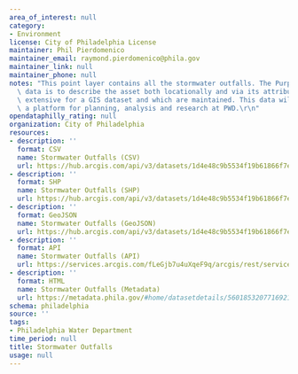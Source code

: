 ```yaml
---
area_of_interest: null
category:
- Environment
license: City of Philadelphia License
maintainer: Phil Pierdomenico
maintainer_email: raymond.pierdomenico@phila.gov
maintainer_link: null
maintainer_phone: null
notes: "This point layer contains all the stormwater outfalls. The Purpose of this\
  \ data is to describe the asset both locationally and via its attributes which are\
  \ extensive for a GIS dataset and which are maintained. This data will serve as\
  \ a platform for planning, analysis and research at PWD.\r\n"
opendataphilly_rating: null
organization: City of Philadelphia
resources:
- description: ''
  format: CSV
  name: Stormwater Outfalls (CSV)
  url: https://hub.arcgis.com/api/v3/datasets/1d4e48c9b5534f19b61866f7ea270743_0/downloads/data?format=csv&spatialRefId=2272&where=1%3D1
- description: ''
  format: SHP
  name: Stormwater Outfalls (SHP)
  url: https://hub.arcgis.com/api/v3/datasets/1d4e48c9b5534f19b61866f7ea270743_0/downloads/data?format=shp&spatialRefId=2272&where=1%3D1
- description: ''
  format: GeoJSON
  name: Stormwater Outfalls (GeoJSON)
  url: https://hub.arcgis.com/api/v3/datasets/1d4e48c9b5534f19b61866f7ea270743_0/downloads/data?format=geojson&spatialRefId=4326&where=1%3D1
- description: ''
  format: API
  name: Stormwater Outfalls (API)
  url: https://services.arcgis.com/fLeGjb7u4uXqeF9q/arcgis/rest/services/OUTFALLS/FeatureServer/0/query?outFields=*&where=1%3D1
- description: ''
  format: HTML
  name: Stormwater Outfalls (Metadata)
  url: https://metadata.phila.gov/#home/datasetdetails/56018532077169215719b5c9/representationdetails/5612cd02e1f964e95ab0fdc2/
schema: philadelphia
source: ''
tags:
- Philadelphia Water Department
time_period: null
title: Stormwater Outfalls
usage: null
---
```

